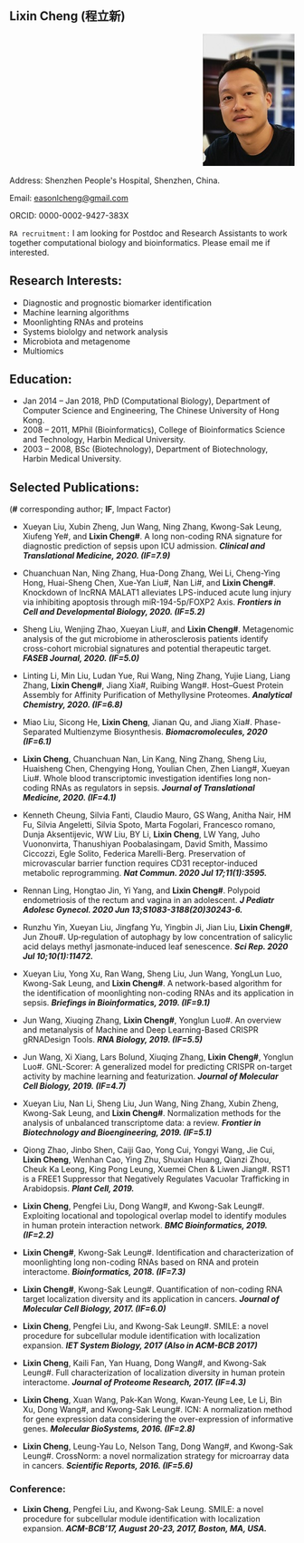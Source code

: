 ## Lixin Cheng (程立新)

<p align="right">
  <img src="https://github.com/easonlcheng/easonlcheng.github.com/blob/master/bighead1.jpg" />
</p>

Address: Shenzhen People's Hospital, Shenzhen, China.

Email: easonlcheng@gmail.com

ORCID:  0000-0002-9427-383X 

`RA recruitment:` I am looking for Postdoc and Research Assistants to work together computational biology and bioinformatics. Please email me if interested.

## Research Interests:
* Diagnostic and prognostic biomarker identification
* Machine learning algorithms
* Moonlighting RNAs and proteins
* Systems biololgy and network analysis
* Microbiota and metagenome
* Multiomics

## Education:
* Jan 2014 – Jan 2018, PhD (Computational Biology), Department of Computer Science and Engineering, The Chinese University of Hong Kong.
* 2008 – 2011, MPhil (Bioinformatics), College of Bioinformatics Science and Technology, Harbin Medical University.
* 2003 – 2008, BSc (Biotechnology), Department of Biotechnology, Harbin Medical University.

## Selected Publications:
(**#** corresponding author; **IF**, Impact Factor)

*	Xueyan Liu, Xubin Zheng, Jun Wang, Ning Zhang, Kwong-Sak Leung, Xiufeng Ye#, and **Lixin Cheng#**. A long non-coding RNA signature for diagnostic prediction of sepsis upon ICU admission. ***Clinical and Translational Medicine, 2020. (IF=7.9)***

*	Chuanchuan Nan, Ning Zhang, Hua-Dong Zhang, Wei Li, Cheng-Ying Hong, Huai-Sheng Chen, Xue-Yan Liu#, Nan Li#, and **Lixin Cheng#**.  Knockdown of lncRNA MALAT1 alleviates LPS-induced acute lung injury via inhibiting apoptosis through miR-194-5p/FOXP2 Axis. ***Frontiers in Cell and Developmental Biology, 2020. (IF=5.2)***

*	Sheng Liu, Wenjing Zhao, Xueyan Liu#, and **Lixin Cheng#**. Metagenomic analysis of the gut microbiome in atherosclerosis patients identify cross-cohort microbial signatures and potential therapeutic target. ***FASEB Journal, 2020. (IF=5.0)***

*	Linting Li, Min Liu, Ludan Yue, Rui Wang, Ning Zhang, Yujie Liang, Liang Zhang, **Lixin Cheng#**, Jiang Xia#, Ruibing Wang#. Host–Guest Protein Assembly for Affinity Purification of Methyllysine Proteomes. ***Analytical Chemistry, 2020. (IF=6.8)***

*	Miao Liu, Sicong He, **Lixin Cheng**, Jianan Qu, and Jiang Xia#. Phase-Separated Multienzyme Biosynthesis. ***Biomacromolecules, 2020 (IF=6.1)***

* **Lixin Cheng**, Chuanchuan Nan, Lin Kang, Ning Zhang, Sheng Liu, Huaisheng Chen, Chengying Hong, Youlian Chen, Zhen Liang#, Xueyan Liu#. Whole blood transcriptomic investigation identifies long non-coding RNAs as regulators in sepsis. ***Journal of Translational Medicine, 2020. (IF=4.1)***

*	Kenneth Cheung, Silvia Fanti, Claudio Mauro, GS Wang, Anitha Nair, HM Fu, Silvia Angeletti, Silvia Spoto, Marta Fogolari, Francesco romano, Dunja Aksentijevic, WW Liu, BY Li, **Lixin Cheng**, LW Yang, Juho Vuononvirta, Thanushiyan Poobalasingam, David Smith, Massimo Ciccozzi, Egle Solito, Federica Marelli-Berg. Preservation of microvascular barrier function requires CD31 receptor-induced metabolic reprogramming. ***Nat Commun. 2020 Jul 17;11(1):3595.***

*	Rennan Ling, Hongtao Jin, Yi Yang, and **Lixin Cheng#**. Polypoid endometriosis of the rectum and vagina in an adolescent. ***J Pediatr Adolesc Gynecol. 2020 Jun 13;S1083-3188(20)30243-6.***

*	Runzhu Yin, Xueyan Liu, Jingfang Yu, Yingbin Ji, Jian Liu, **Lixin Cheng#**, Jun Zhou#. Up‑regulation of autophagy by low concentration of salicylic acid delays methyl jasmonate‑induced leaf senescence. ***Sci Rep. 2020 Jul 10;10(1):11472.***

* Xueyan Liu, Yong Xu, Ran Wang, Sheng Liu, Jun Wang, YongLun Luo, Kwong-Sak Leung, and **Lixin Cheng#**. A network-based algorithm for the identification of moonlighting non-coding RNAs and its application in sepsis. ***Briefings in Bioinformatics, 2019. (IF=9.1)***

* Jun Wang, Xiuqing Zhang, **Lixin Cheng#**, Yonglun Luo#. An overview and metanalysis of Machine and Deep Learning-Based CRISPR gRNADesign Tools. ***RNA Biology, 2019. (IF=5.5)***

* Jun Wang, Xi Xiang, Lars Bolund, Xiuqing Zhang, **Lixin Cheng#**, Yonglun Luo#. GNL-Scorer: A generalized model for predicting CRISPR on-target activity by machine learning and featurization. ***Journal of Molecular Cell Biology, 2019. (IF=4.7)***

* Xueyan Liu, Nan Li, Sheng Liu, Jun Wang, Ning Zhang, Xubin Zheng, Kwong-Sak Leung, and **Lixin Cheng#**. Normalization methods for the analysis of unbalanced transcriptome data: a review. ***Frontier in Biotechnology and Bioengineering, 2019. (IF=5.1)***

* Qiong Zhao, Jinbo Shen, Caiji Gao, Yong Cui, Yongyi Wang, Jie Cui, **Lixin Cheng**, Wenhan Cao, Ying Zhu, Shuxian Huang, Qianzi Zhou, Cheuk Ka Leong, King Pong Leung, Xuemei Chen & Liwen Jiang#. RST1 is a FREE1 Suppressor that Negatively Regulates Vacuolar Trafficking in Arabidopsis. ***Plant Cell, 2019.***

* **Lixin Cheng**, Pengfei Liu, Dong Wang#, and Kwong-Sak Leung#. Exploiting locational and topological overlap model to identify modules in human protein interaction network. ***BMC Bioinformatics, 2019. (IF=2.2)***

* **Lixin Cheng#**, Kwong-Sak Leung#. Identification and characterization of moonlighting long non-coding RNAs based on RNA and protein interactome. ***Bioinformatics, 2018. (IF=7.3)***

* **Lixin Cheng#**, Kwong-Sak Leung#. Quantification of non-coding RNA target localization diversity and its application in cancers. ***Journal of Molecular Cell Biology, 2017. (IF=6.0)***

* **Lixin Cheng**, Pengfei Liu, and Kwong-Sak Leung#. SMILE: a novel procedure for subcellular module identification with localization expansion. ***IET System Biology, 2017 (Also in ACM-BCB 2017)***

* **Lixin Cheng**, Kaili Fan, Yan Huang, Dong Wang#, and Kwong-Sak Leung#. Full characterization of localization diversity in human protein interactome. ***Journal of Proteome Research, 2017. (IF=4.3)***

* **Lixin Cheng**, Xuan Wang, Pak-Kan Wong, Kwan-Yeung Lee, Le Li, Bin Xu, Dong Wang#, and Kwong-Sak Leung#.   ICN: A normalization method for gene expression data considering the over-expression of informative genes. ***Molecular BioSystems, 2016. (IF=2.8)***

* **Lixin Cheng**, Leung-Yau Lo, Nelson Tang, Dong Wang#, and Kwong-Sak Leung#.   CrossNorm: a novel normalization strategy for microarray data in cancers. ***Scientific Reports, 2016. (IF=5.6)***

### Conference:
* **Lixin Cheng**, Pengfei Liu, and Kwong-Sak Leung. SMILE: a novel procedure for subcellular module identification with localization expansion. ***ACM-BCB’17, August 20-23, 2017, Boston, MA, USA.***


